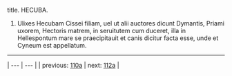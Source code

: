 title. HECUBA.



1. Ulixes Hecubam Cissei filiam, uel ut alii auctores dicunt Dymantis, Priami uxorem, Hectoris matrem, in seruitutem cum duceret, illa in Hellespontum mare se praecipitauit et canis dicitur facta esse, unde et Cyneum est appellatum.



---

| --- | --- |
| previous: [110a](../110a/) | next: [112a](../112a/) |